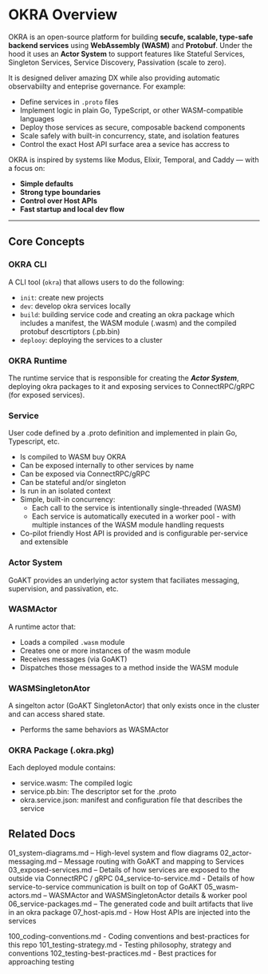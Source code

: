 # OKRA Overview

OKRA is an open-source platform for building **secufe, scalable, type-safe backend services** using **WebAssembly (WASM)** and **Protobuf**.  Under the hood it uses an **Actor System** to support features like Stateful Services, Singleton Services, Service Discovery, Passivation (scale to zero).

It is designed deliver amazing DX while also providing automatic observabiilty and enteprise governance.  For example:
- Define services in `.proto` files
- Implement logic in plain Go, TypeScript, or other WASM-compatible languages
- Deploy those services as secure, composable backend components
- Scale safely with built-in concurrency, state, and isolation features
- Control the exact Host API surface area a sevice has accress to

OKRA is inspired by systems like Modus, Elixir, Temporal, and Caddy — with a focus on:
- **Simple defaults**
- **Strong type boundaries**
- **Control over Host APIs**
- **Fast startup and local dev flow**

---

## Core Concepts

### OKRA CLI
A CLI tool (`okra`) that allows users to do the following: 
- `init`: create new projects
- `dev`: develop okra services locally 
- `build`: building service code and creating an okra package which includes a manifest, the WASM module (.wasm) and the compiled protobuf descrtiptors (.pb.bin) 
- `deplooy`: deploying the services to a cluster

### OKRA Runtime
The runtime service that is responsible for creating the ***Actor System***, deploying okra packages to it and exposing services to ConnectRPC/gRPC (for exposed services).

### Service
User code defined by a .proto definition and implemented in plain Go, Typescript, etc.
- Is compiled to WASM buy OKRA
- Can be exposed internally to other services by name
- Can be exposed via ConnectRPC/gRPC
- Can be stateful and/or singleton
- Is run in an isolated context
- Simple, built-in concurrency:
    - Each call to the service is intentionally single-threaded (WASM)
    - Each service is automatically executed in a worker pool - with multiple instances of the WASM module handling requests 
- Co-pilot friendly Host API is provided and is configurable per-service and extensible

### Actor System
GoAKT provides an underlying actor system that faciliates messaging, supervision, and passivation, etc.

### WASMActor
A runtime actor that:
- Loads a compiled `.wasm` module
- Creates one or more instances of the wasm module
- Receives messages (via GoAKT)
- Dispatches those messages to a method inside the WASM module

### WASMSingletonAtor
A singelton actor (GoAKT SingletonActor) that only exists once in the cluster and can access shared state.
- Performs the same behaviors as WASMActor

### OKRA Package (.okra.pkg)
Each deployed module contains:
- service.wasm: The compiled logic
- service.pb.bin: The descriptor set for the .proto
- okra.service.json: manifest and configuration file that describes the service

## Related Docs
01_system-diagrams.md – High-level system and flow diagrams
02_actor-messaging.md – Message routing with GoAKT and mapping to Services
03_exposed-services.md – Details of how services are exposed to the outside via ConnectRPC / gRPC
04_service-to-service.md - Details of how service-to-service communication is built on top of GoAKT
05_wasm-actors.md – WASMActor and WASMSingletonActor details & worker pool
06_service-packages.md – The generated code and built artifacts that live in an okra package
07_host-apis.md - How Host APIs are injected into the services

100_coding-conventions.md - Coding conventions and best-practices for this repo 
101_testing-strategy.md - Testing philosophy, strategy and conventions
102_testing-best-practices.md - Best practices for approaching testing


